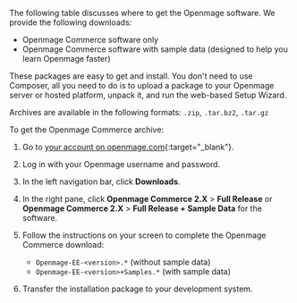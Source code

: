 

The following table discusses where to get the Openmage software. We provide the following downloads:

*	Openmage Commerce software only
*	Openmage Commerce software with sample data (designed to help you learn Openmage faster)

These packages are easy to get and install. You don't need to use Composer, all you need to do is to upload a package to your Openmage server or hosted platform, unpack it, and run the web-based Setup Wizard.

Archives are available in the following formats: `.zip`, `.tar.bz2`, `.tar.gz`

To get the Openmage Commerce archive:

1.	Go to [your account on openmage.com](https://www.openmagecommerce.com/products/customer/account/login/){:target="_blank"}.
3.	Log in with your Openmage username and password.
4.	In the left navigation bar, click **Downloads**.
5.	In the right pane, click **Openmage Commerce 2.X** > **Full Release** or **Openmage Commerce 2.X** > **Full Release + Sample Data** for the software.
6.	Follow the instructions on your screen to complete the Openmage Commerce download:

	*	`Openmage-EE-<version>.*` (without sample data)
	*	`Openmage-EE-<version>+Samples.*` (with sample data)

7.	Transfer the installation package to your development system.